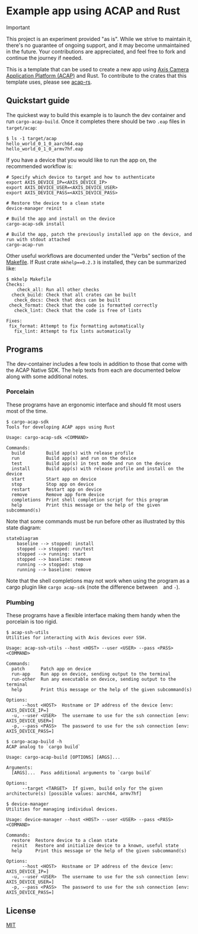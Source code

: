 # Example app using ACAP and Rust

> [!IMPORTANT]
> This project is an experiment provided "as is".
> While we strive to maintain it, there's no guarantee of ongoing support, and it may become unmaintained in the future.
> Your contributions are appreciated, and feel free to fork and continue the journey if needed.

This is a template that can be used to create a new app using [Axis Camera Application Platform (ACAP)](https://axiscommunications.github.io/acap-documentation/) and Rust.
To contribute to the crates that this template uses, please see [acap-rs](https://github.com/AxisCommunications/acap-rs).

## Quickstart guide

The quickest way to build this example is to launch the dev container and run `cargo-acap-build`.
Once it completes there should be two `.eap` files in `target/acap`:

```console
$ ls -1 target/acap
hello_world_0_1_0_aarch64.eap
hello_world_0_1_0_armv7hf.eap
```

If you have a device that you would like to run the app on, the recommended workflow is:

```shell
# Specify which device to target and how to authenticate
export AXIS_DEVICE_IP=<AXIS_DEVICE_IP>
export AXIS_DEVICE_USER=<AXIS_DEVICE_USER>
export AXIS_DEVICE_PASS=<AXIS_DEVICE_PASS>

# Restore the device to a clean state
device-manager reinit

# Build the app and install on the device
cargo-acap-sdk install

# Build the app, patch the previously installed app on the device, and run with stdout attached
cargo-acap-run
```

Other useful workflows are documented under the "Verbs" section of the [Makefile](./Makefile).
If Rust crate `mkhelp==0.2.3` is installed, they can be summarized like:

```console
$ mkhelp Makefile
Checks:
    check_all: Run all other checks
  check_build: Check that all crates can be built
   check_docs: Check that docs can be built
 check_format: Check that the code is formatted correctly
   check_lint: Check that the code is free of lints

Fixes:
 fix_format: Attempt to fix formatting automatically
   fix_lint: Attempt to fix lints automatically
```

## Programs

The dev-container includes a few tools in addition to those that come with the ACAP Native SDK.
The help texts from each are documented below along with some additional notes.

### Porcelain

These programs have an ergonomic interface and should fit most users most of the time.

```console
$ cargo-acap-sdk
Tools for developing ACAP apps using Rust

Usage: cargo-acap-sdk <COMMAND>

Commands:
  build        Build app(s) with release profile
  run          Build app(s) and run on the device
  test         Build app(s) in test mode and run on the device
  install      Build app(s) with release profile and install on the device
  start        Start app on device
  stop         Stop app on device
  restart      Restart app on device
  remove       Remove app form device
  completions  Print shell completion script for this program
  help         Print this message or the help of the given subcommand(s)
```

Note that some commands must be run before other as illustrated by this state diagram:

```mermaid
stateDiagram
    baseline --> stopped: install
    stopped --> stopped: run/test
    stopped --> running: start
    stopped --> baseline: remove
    running --> stopped: stop
    running --> baseline: remove
```

Note that the shell completions may not work when using the program as a cargo plugin like
`cargo acap-sdk` (note the difference between ` ` and `-`).

### Plumbing

These programs have a flexible interface making them handy when the porcelain is too rigid.

```console
$ acap-ssh-utils
Utilities for interacting with Axis devices over SSH.

Usage: acap-ssh-utils --host <HOST> --user <USER> --pass <PASS> <COMMAND>

Commands:
  patch      Patch app on device
  run-app    Run app on device, sending output to the terminal
  run-other  Run any executable on device, sending output to the terminal
  help       Print this message or the help of the given subcommand(s)

Options:
      --host <HOST>  Hostname or IP address of the device [env: AXIS_DEVICE_IP=]
  -u, --user <USER>  The username to use for the ssh connection [env: AXIS_DEVICE_USER=]
  -p, --pass <PASS>  The password to use for the ssh connection [env: AXIS_DEVICE_PASS=]
```

```console
$ cargo-acap-build -h
ACAP analog to `cargo build`

Usage: cargo-acap-build [OPTIONS] [ARGS]...

Arguments:
  [ARGS]...  Pass additional arguments to `cargo build`

Options:
      --target <TARGET>  If given, build only for the given architecture(s) [possible values: aarch64, armv7hf]
```

```console
$ device-manager
Utilities for managing individual devices.

Usage: device-manager --host <HOST> --user <USER> --pass <PASS> <COMMAND>

Commands:
  restore  Restore device to a clean state
  reinit   Restore and initialize device to a known, useful state
  help     Print this message or the help of the given subcommand(s)

Options:
      --host <HOST>  Hostname or IP address of the device [env: AXIS_DEVICE_IP=]
  -u, --user <USER>  The username to use for the ssh connection [env: AXIS_DEVICE_USER=]
  -p, --pass <PASS>  The password to use for the ssh connection [env: AXIS_DEVICE_PASS=]
```

## License

[MIT](LICENSE)
